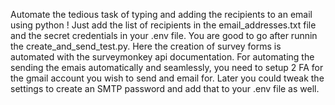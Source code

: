 Automate the tedious task of typing and adding the recipients to an email using python !
Just add the list of recipients in the email_addresses.txt file and the secret credentials in your .env file.
You are good to go after runnin the create_and_send_test.py. Here the creation of survey forms is automated with the surveymonkey api documentation. 
For automating the sending the emais automatically and seamlessly, you need to setup 2 FA for the gmail account you wish to send and email for.
Later you could tweak the settings to create an SMTP password and add that to your .env file as well. 
